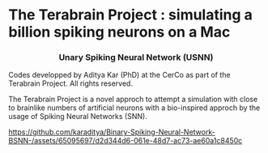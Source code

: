 # The Terabrain Project : simulating a billion spiking neurons on a Mac

<h3 align="center">Unary Spiking Neural Network (USNN)</h3>

Codes developped by Aditya Kar (PhD) at the CerCo as part of the Terabrain Project. All rights reserved. 

The Terabrain Project is a novel approch to attempt a simulation with close to brainlike numbers of artificial neurons with a bio-inspired approch by the usage of Spiking Neural Networks (SNN).



https://github.com/karaditya/Binary-Spiking-Neural-Network-BSNN-/assets/65095697/d2d344d6-061e-48d7-ac73-ae60a1c8450c



